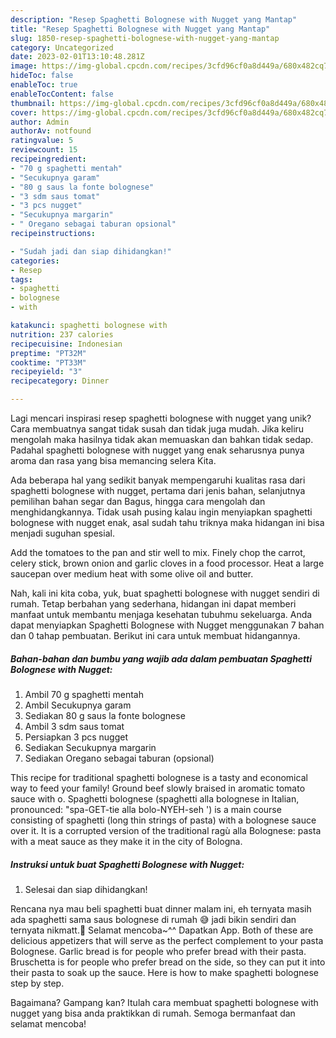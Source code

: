 ```yaml
---
description: "Resep Spaghetti Bolognese with Nugget yang Mantap"
title: "Resep Spaghetti Bolognese with Nugget yang Mantap"
slug: 1850-resep-spaghetti-bolognese-with-nugget-yang-mantap
category: Uncategorized
date: 2023-02-01T13:10:48.281Z
image: https://img-global.cpcdn.com/recipes/3cfd96cf0a8d449a/680x482cq70/spaghetti-bolognese-with-nugget-foto-resep-utama.jpg
hideToc: false
enableToc: true
enableTocContent: false
thumbnail: https://img-global.cpcdn.com/recipes/3cfd96cf0a8d449a/680x482cq70/spaghetti-bolognese-with-nugget-foto-resep-utama.jpg
cover: https://img-global.cpcdn.com/recipes/3cfd96cf0a8d449a/680x482cq70/spaghetti-bolognese-with-nugget-foto-resep-utama.jpg
author: Admin
authorAv: notfound
ratingvalue: 5
reviewcount: 15
recipeingredient:
- "70 g spaghetti mentah"
- "Secukupnya garam"
- "80 g saus la fonte bolognese"
- "3 sdm saus tomat"
- "3 pcs nugget"
- "Secukupnya margarin"
- " Oregano sebagai taburan opsional"
recipeinstructions:

- "Sudah jadi dan siap dihidangkan!"
categories:
- Resep
tags:
- spaghetti
- bolognese
- with

katakunci: spaghetti bolognese with 
nutrition: 237 calories
recipecuisine: Indonesian
preptime: "PT32M"
cooktime: "PT33M"
recipeyield: "3"
recipecategory: Dinner

---
```





Lagi mencari inspirasi resep spaghetti bolognese with nugget yang unik? Cara membuatnya sangat tidak susah dan tidak juga mudah. Jika keliru mengolah maka hasilnya tidak akan memuaskan dan bahkan tidak sedap. Padahal spaghetti bolognese with nugget yang enak seharusnya punya aroma dan rasa yang bisa memancing selera Kita.





Ada beberapa hal yang sedikit banyak mempengaruhi kualitas rasa dari spaghetti bolognese with nugget, pertama dari jenis bahan, selanjutnya pemilihan bahan segar dan Bagus, hingga cara mengolah dan menghidangkannya. Tidak usah pusing kalau ingin menyiapkan spaghetti bolognese with nugget enak,      asal sudah tahu triknya maka hidangan ini bisa menjadi suguhan spesial.














Add the tomatoes to the pan and stir well to mix. Finely chop the carrot, celery stick, brown onion and garlic cloves in a food processor. Heat a large saucepan over medium heat with some olive oil and butter.






Nah, kali ini kita coba, yuk, buat spaghetti bolognese with nugget sendiri di rumah. Tetap berbahan yang sederhana, hidangan ini dapat memberi manfaat untuk membantu menjaga kesehatan tubuhmu sekeluarga. Anda dapat menyiapkan Spaghetti Bolognese with Nugget menggunakan 7 bahan dan 0 tahap pembuatan. Berikut ini cara untuk membuat hidangannya.

<!--inarticleads1-->

##### Bahan-bahan dan bumbu yang wajib ada dalam pembuatan Spaghetti Bolognese with Nugget:

1. Ambil 70 g spaghetti mentah
1. Ambil Secukupnya garam
1. Sediakan 80 g saus la fonte bolognese
1. Ambil 3 sdm saus tomat
1. Persiapkan 3 pcs nugget
1. Sediakan Secukupnya margarin
1. Sediakan  Oregano sebagai taburan (opsional)


This recipe for traditional spaghetti bolognese is a tasty and economical way to feed your family! Ground beef slowly braised in aromatic tomato sauce with o. Spaghetti bolognese (spaghetti alla bolognese in Italian, pronounced: &#34;spa-GET-tie alla bolo-NYEH-seh &#39;) is a main course consisting of spaghetti (long thin strings of pasta) with a bolognese sauce over it. It is a corrupted version of the traditional ragù alla Bolognese: pasta with a meat sauce as they make it in the city of Bologna. 

<!--inarticleads2-->

##### Instruksi untuk buat Spaghetti Bolognese with Nugget:


1. Selesai dan siap dihidangkan!

Rencana nya mau beli spaghetti buat dinner malam ini, eh ternyata masih ada spaghetti sama saus bolognese di rumah 😅 jadi bikin sendiri dan ternyata nikmatt.🥰 Selamat mencoba~^^ Dapatkan App. Both of these are delicious appetizers that will serve as the perfect complement to your pasta Bolognese. Garlic bread is for people who prefer bread with their pasta. Bruschetta is for people who prefer bread on the side, so they can put it into their pasta to soak up the sauce. Here is how to make spaghetti bolognese step by step. 

Bagaimana? Gampang kan? Itulah cara membuat spaghetti bolognese with nugget yang bisa anda praktikkan di rumah. Semoga bermanfaat dan selamat mencoba!
